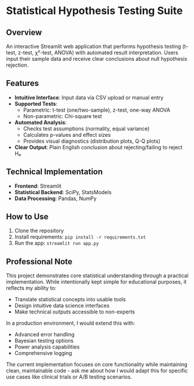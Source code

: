 # Statistical Hypothesis Testing Suite

## Overview
An interactive Streamlit web application that performs hypothesis testing (t-test, z-test, χ²-test, ANOVA) with automated result interpretation. Users input their sample data and receive clear conclusions about null hypothesis rejection.

## Features
- **Intuitive Interface**: Input data via CSV upload or manual entry
- **Supported Tests**:
  - Parametric: t-test (one/two-sample), z-test, one-way ANOVA
  - Non-parametric: Chi-square test
- **Automated Analysis**:
  - Checks test assumptions (normality, equal variance)
  - Calculates p-values and effect sizes
  - Provides visual diagnostics (distribution plots, Q-Q plots)
- **Clear Output**: Plain English conclusion about rejecting/failing to reject H₀

## Technical Implementation
- **Frontend**: Streamlit
- **Statistical Backend**: SciPy, StatsModels
- **Data Processing**: Pandas, NumPy

## How to Use
1. Clone the repository
2. Install requirements: `pip install -r requirements.txt`
3. Run the app: `streamlit run app.py`

## Professional Note
This project demonstrates core statistical understanding through a practical implementation. While intentionally kept simple for educational purposes, it reflects my ability to:
- Translate statistical concepts into usable tools
- Design intuitive data science interfaces
- Make technical outputs accessible to non-experts

In a production environment, I would extend this with:
- Advanced error handling
- Bayesian testing options
- Power analysis capabilities
- Comprehensive logging

The current implementation focuses on core functionality while maintaining clean, maintainable code - ask me about how I would adapt this for specific use cases like clinical trials or A/B testing scenarios.
